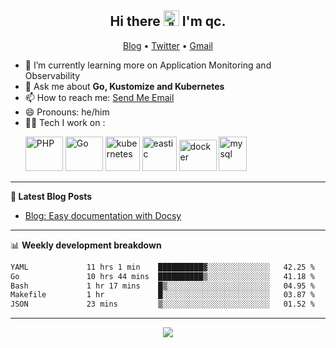 <h2 align="center"> Hi there <img src="https://github.com/qclaogui/qclaogui/assets/17244565/e26bbd40-de63-4001-9f93-918ea366bb3b" width="25px" alt="👋"> I'm qc.</h2>
<p align="center">
  <a href="https://qclaogui.github.io/blog/">Blog</a> •
  <a href="https://twitter.com/qclaogui">Twitter</a> •
  <a href="mailto:qclaogui@gmail.com">Gmail</a>
</p>

- 🌱 I’m currently learning more on Application Monitoring and Observability
- 💬 Ask me about **Go, Kustomize and Kubernetes**
- 📫 How to reach me: <a href="mailto:qclaogui@gmail.com">Send Me Email</a>
- 😄 Pronouns: he/him
- 🧑‍💻 Tech I work on :
  <p align="left">
    <img src="https://www.vectorlogo.zone/logos/php/php-ar21.svg" alt="PHP" width="60" height="55"/> 
    <img src="https://www.vectorlogo.zone/logos/golang/golang-official.svg" alt="Go" width="60" height="55"/> 
    <img src="https://www.vectorlogo.zone/logos/kubernetes/kubernetes-icon.svg" alt="kubernetes" width="55" height="55"/>
    <img src="https://www.vectorlogo.zone/logos/elastic/elastic-icon.svg" alt="eastic" width="55" height="55"/>
    <img src="https://www.vectorlogo.zone/logos/docker/docker-official.svg" alt="docker" width="60" height="50"/>
    <img src="https://www.vectorlogo.zone/logos/mysql/mysql-icon.svg" alt="mysql" width="45" height="55"/>
  </p>

-------

**📝 Latest Blog Posts**

<!-- BLOG-POST-LIST:START -->
- [Blog: Easy documentation with Docsy](https://qclaogui.github.io/blog/news/first-post/)
<!-- BLOG-POST-LIST:END -->

-------

📊 **Weekly development breakdown**

<!--START_SECTION:waka-->

```txt
YAML             11 hrs 1 min    ██████████▓░░░░░░░░░░░░░░   42.25 %
Go               10 hrs 44 mins  ██████████▒░░░░░░░░░░░░░░   41.18 %
Bash             1 hr 17 mins    █▒░░░░░░░░░░░░░░░░░░░░░░░   04.95 %
Makefile         1 hr            █░░░░░░░░░░░░░░░░░░░░░░░░   03.87 %
JSON             23 mins         ▒░░░░░░░░░░░░░░░░░░░░░░░░   01.52 %
```

<!--END_SECTION:waka-->

-------

<p align="center">
  <a href="https://github.com/qclaogui/qclaogui">
    <img src="https://komarev.com/ghpvc/?username=qclaogui&label=Profile+views" />
  </a>
</p>

<!--
**qclaogui/qclaogui** is a ✨ _special_ ✨ repository because its `README.md` (this file) appears on your GitHub profile.

Here are some ideas to get you started:

- 🔭 I’m currently working on ...
- 🌱 I’m currently learning ...
- 👯 I’m looking to collaborate on ...
- 🤔 I’m looking for help with ...
- 💬 Ask me about ...
- 📫 How to reach me: ...
- 😄 Pronouns: ...
- ⚡ Fun fact: ...
-->

